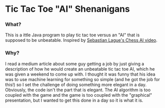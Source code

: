 # Tic Tac Toe "AI" Shenanigans

### What?
This is a ittle Java program to play tic tac toe versus an "AI" that is supposed to be unbeatable. Inspired by [Sebastian Lague's Chess AI video](https://www.youtube.com/watch?v=U4ogK0MIzqk).

### Why?
I read a medium article about some guy getting a job by just giving a description of how he would create an unbeatable tic tac toe AI, which he was given a weekend to come up with.
I thought it was funny that his idea was to use machine learning for something so simple (and he got the job for this!) so I set the challenge of doing something more elegant in a day.
Obviously, the code isn't the part that is elegant. The AI algorithm is too coupled with the game and the game is too coupled with the "graphical" presentation, but I wanted to get this done in a day so it is what it is.
